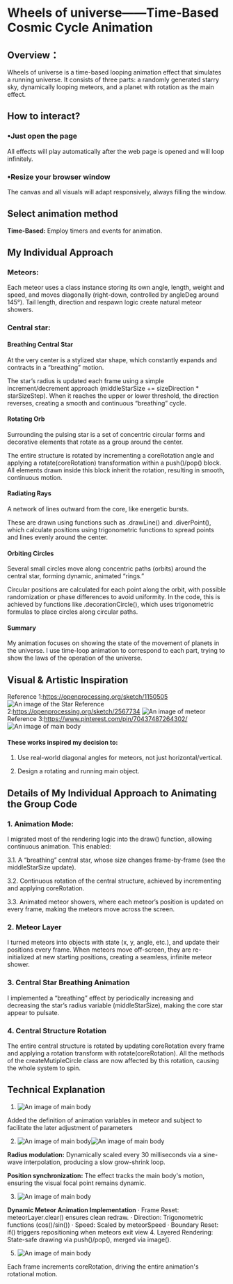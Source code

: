 # Wheels of universe——Time-Based Cosmic Cycle Animation
## Overview：
Wheels of universe is a time-based looping animation effect that simulates a running universe. It consists of three parts: a randomly generated starry sky, dynamically looping meteors, and a planet with rotation as the main effect.

## How to interact?
### •Just open the page
All effects will play automatically after the web page is opened and will loop infinitely.
### •Resize your browser window
The canvas and all visuals will adapt responsively, always filling the window.

## Select animation method
**Time-Based:** Employ timers and events for animation.

## My Individual Approach
### Meteors:
Each meteor uses a class instance storing its own angle, length, weight and speed, and moves diagonally (right-down, controlled by angleDeg around 145°).
Tail length, direction and respawn logic create natural meteor showers.

### Central star:
#### Breathing Central Star
At the very center is a stylized star shape, which constantly expands and contracts in a “breathing” motion.

The star’s radius is updated each frame using a simple increment/decrement approach (middleStarSize += sizeDirection * starSizeStep). When it reaches the upper or lower threshold, the direction reverses, creating a smooth and continuous “breathing” cycle.

#### Rotating Orb
Surrounding the pulsing star is a set of concentric circular forms and decorative elements that rotate as a group around the center.

The entire structure is rotated by incrementing a coreRotation angle and applying a rotate(coreRotation) transformation within a push()/pop() block. All elements drawn inside this block inherit the rotation, resulting in smooth, continuous motion.

#### Radiating Rays
A network of lines outward from the core, like energetic bursts.

These are drawn using functions such as .drawLine() and .diverPoint(), which calculate positions using trigonometric functions to spread points and lines evenly around the center.

#### Orbiting Circles
Several small circles move along concentric paths (orbits) around the central star, forming dynamic, animated “rings.”

Circular positions are calculated for each point along the orbit, with possible randomization or phase differences to avoid uniformity. In the code, this is achieved by functions like .decorationCircle(), which uses trigonometric formulas to place circles along circular paths.

#### Summary
My animation focuses on showing the state of the movement of planets in the universe. I use time-loop animation to correspond to each part, trying to show the laws of the operation of the universe.

## Visual & Artistic Inspiration
Reference 1:https://openprocessing.org/sketch/1150505 ![An image of the Star](assets/1.png)
Reference 2:https://openprocessing.org/sketch/2567734 ![An image of meteor](assets/2.png)
Reference 3:https://www.pinterest.com/pin/70437487264302/ ![An image of main body](assets/3.png)

#### These works inspired my decision to:
1. Use real-world diagonal angles for meteors, not just horizontal/vertical.

2. Design a rotating and running main object.

## Details of My Individual Approach to Animating the Group Code
### 1. Animation Mode:
I migrated most of the rendering logic into the draw() function, allowing continuous animation. This enabled:

3.1. A “breathing” central star, whose size changes frame-by-frame (see the middleStarSize update).

3.2. Continuous rotation of the central structure, achieved by incrementing and applying coreRotation.

3.3. Animated meteor showers, where each meteor’s position is updated on every frame, making the meteors move across the screen.

### 2. Meteor Layer
I turned meteors into objects with state (x, y, angle, etc.), and update their positions every frame. When meteors move off-screen, they are re-initialized at new starting positions, creating a seamless, infinite meteor shower.

### 3. Central Star Breathing Animation
I implemented a “breathing” effect by periodically increasing and decreasing the star’s radius variable (middleStarSize), making the core star appear to pulsate.

### 4. Central Structure Rotation
The entire central structure is rotated by updating coreRotation every frame and applying a rotation transform with rotate(coreRotation). All the methods of the createMutipleCircle class are now affected by this rotation, causing the whole system to spin.

## Technical Explanation
1. ![An image of main body](assets/T2.png)

Added the definition of animation variables in meteor and subject to facilitate the later adjustment of parameters

2. ![An image of main body](assets/T5.png)![An image of main body](assets/T7.png)

**Radius modulation:** Dynamically scaled every 30 milliseconds via a sine-wave interpolation, producing a slow grow-shrink loop.

**Position synchronization:** The effect tracks the main body's motion, ensuring the visual focal point remains dynamic.

3. ![An image of main body](assets/T6.png)

**Dynamic Meteor Animation Implementation**
· Frame Reset: meteorLayer.clear() ensures clean redraw.
· Direction: Trigonometric functions (cos()/sin())
· Speed: Scaled by meteorSpeed
· Boundary Reset: if() triggers repositioning when meteors exit view
4. Layered Rendering: State-safe drawing via push()/pop(), merged via image().

5. ![An image of main body](assets/T9.png)

Each frame increments coreRotation, driving the entire animation's rotational motion.